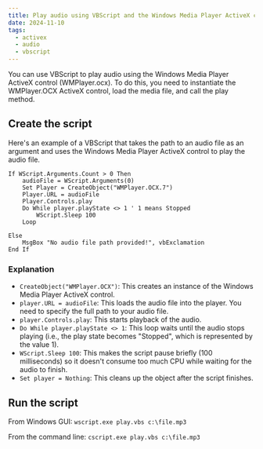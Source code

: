 ```yaml
---
title: Play audio using VBScript and the Windows Media Player ActiveX control
date: 2024-11-10
tags: 
  - activex
  - audio
  - vbscript
---
```


You can use VBScript to play audio using the Windows Media Player ActiveX control (WMPlayer.ocx). To do this, you need to instantiate the WMPlayer.OCX ActiveX control, load the media file, and call the play method.

## Create the script
Here's an example of a VBScript that takes the path to an audio file as an argument and uses the Windows Media Player ActiveX control to play the audio file.

```vbscript
If WScript.Arguments.Count > 0 Then
    audioFile = WScript.Arguments(0)
	Set Player = CreateObject("WMPlayer.OCX.7")
	Player.URL = audioFile
	Player.Controls.play
	Do While player.playState <> 1 ' 1 means Stopped
		WScript.Sleep 100
	Loop
	
Else
    MsgBox "No audio file path provided!", vbExclamation
End If
```

### Explanation
- `CreateObject("WMPlayer.OCX")`: This creates an instance of the Windows Media Player ActiveX control.
- `player.URL = audioFile`: This loads the audio file into the player. You need to specify the full path to your audio file.
- `player.Controls.play`: This starts playback of the audio.
- `Do While player.playState <> 1`: This loop waits until the audio stops playing (i.e., the play state becomes "Stopped", which is represented by the value 1).
- `WScript.Sleep 100`: This makes the script pause briefly (100 milliseconds) so it doesn't consume too much CPU while waiting for the audio to finish.
- `Set player = Nothing`: This cleans up the object after the script finishes.

## Run the script
From Windows GUI: `wscript.exe play.vbs c:\file.mp3`

From the command line: `cscript.exe play.vbs c:\file.mp3`